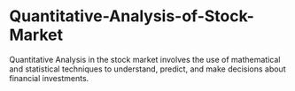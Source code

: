 # Quantitative-Analysis-of-Stock-Market
Quantitative Analysis in the stock market involves the use of mathematical and statistical techniques to understand, predict, and make decisions about financial investments.

